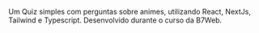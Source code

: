 Um Quiz simples com perguntas sobre animes, utilizando React, NextJs, Tailwind e Typescript. Desenvolvido durante o curso da B7Web.
